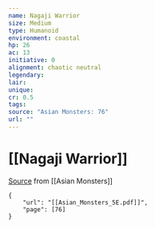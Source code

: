```yaml
---
name: Nagaji Warrior
size: Medium
type: Humanoid
environment: coastal
hp: 26
ac: 13
initiative: 0
alignment: chaotic neutral
legendary: 
lair: 
unique: 
cr: 0.5
tags: 
source: "Asian Monsters: 76"
url: ""
---
```

# [[Nagaji Warrior]]

[Source](zotero://open-pdf/library/items/2YJ39RUI?page=76) from [[Asian Monsters]]

```pdf
{
	"url": "[[Asian_Monsters_5E.pdf]]",
	"page": [76]
}
```

